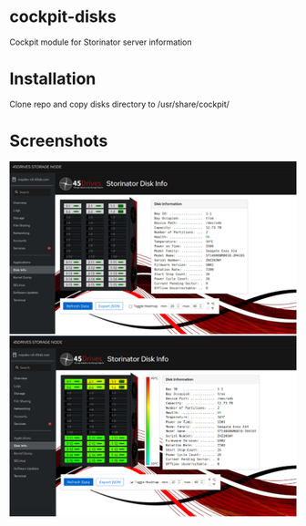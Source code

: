 # cockpit-disks
Cockpit module for Storinator server information
# Installation
Clone repo and copy disks directory to /usr/share/cockpit/
# Screenshots
![Disk Info](img/web_new_css_populated.png)
![Disk Info Heatmap](img/web_new_css_populated_heatmap.png)
